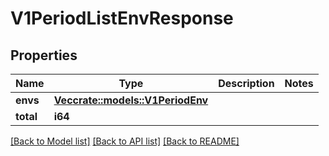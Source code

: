 # V1PeriodListEnvResponse

## Properties

Name | Type | Description | Notes
------------ | ------------- | ------------- | -------------
**envs** | [**Vec<crate::models::V1PeriodEnv>**](v1.Env.md) |  | 
**total** | **i64** |  | 

[[Back to Model list]](../README.md#documentation-for-models) [[Back to API list]](../README.md#documentation-for-api-endpoints) [[Back to README]](../README.md)


